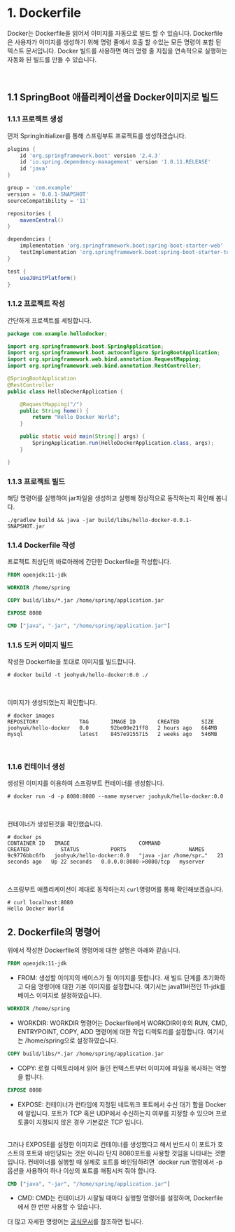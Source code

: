 # 1. Dockerfile
Docker는 Dockerfile을 읽어서 이미지를 자동으로 빌드 할 수 있습니다. 
Dockerfile은 사용자가 이미지를 생성하기 위해 명령 줄에서 호출 할 수있는 모든 명령이 포함 된 텍스트 문서입니다. Docker 빌드를 사용하면 여러 명령 줄 지침을 연속적으로 실행하는 자동화 된 빌드를 만들 수 있습니다.

<br>

## 1.1 SpringBoot 애플리케이션을 Docker이미지로 빌드

### 1.1.1 프로젝트 생성
먼저 SpringInitializer를 통해 스프링부트 프로젝트를 생성하겠습니다.

```groovy
plugins {
    id 'org.springframework.boot' version '2.4.3'
    id 'io.spring.dependency-management' version '1.0.11.RELEASE'
    id 'java'
}

group = 'com.example'
version = '0.0.1-SNAPSHOT'
sourceCompatibility = '11'

repositories {
    mavenCentral()
}

dependencies {
    implementation 'org.springframework.boot:spring-boot-starter-web'
    testImplementation 'org.springframework.boot:spring-boot-starter-test'
}

test {
    useJUnitPlatform()
}

```

### 1.1.2 프로젝트 작성
간단하게 프로젝트를 세팅합니다.
```java
package com.example.hellodocker;

import org.springframework.boot.SpringApplication;
import org.springframework.boot.autoconfigure.SpringBootApplication;
import org.springframework.web.bind.annotation.RequestMapping;
import org.springframework.web.bind.annotation.RestController;

@SpringBootApplication
@RestController
public class HelloDockerApplication {

    @RequestMapping("/")
    public String home() {
        return "Hello Docker World";
    }

    public static void main(String[] args) {
        SpringApplication.run(HelloDockerApplication.class, args);
    }

}

```

### 1.1.3 프로젝트 빌드
해당 명령어를 실행하여 jar파일을 생성하고 실행해 정상적으로 동작하는지 확인해 봅니다.
```
./gradlew build && java -jar build/libs/hello-docker-0.0.1-SNAPSHOT.jar
```


### 1.1.4 Dockerfile 작성 
프로젝트 최상단의 바로아래에 간단한 Dockerfile을 작성합니다. 

```Dockerfile
FROM openjdk:11-jdk

WORKDIR /home/spring

COPY build/libs/*.jar /home/spring/application.jar

EXPOSE 8080

CMD ["java", "-jar", "/home/spring/application.jar"]
```

### 1.1.5 도커 이미지 빌드
작성한 Dockerfile을 토대로 이미지를 빌드합니다.
```
# docker build -t joohyuk/hello-docker:0.0 ./                        
```

<br>

이미지가 생성되었는지 확인합니다.
```
# docker images
REPOSITORY             TAG       IMAGE ID       CREATED       SIZE
joohyuk/hello-docker   0.0       92be09e21ff8   2 hours ago   664MB
mysql                  latest    8457e9155715   2 weeks ago   546MB
```

<br>

### 1.1.6 컨테이너 생성
생성된 이미지를 이용하여 스프링부트 컨테이너를 생성합니다.
```
# docker run -d -p 8080:8080 --name myserver joohyuk/hello-docker:0.0
```

<br>

컨테이너가 생성된것을 확인했습니다.
```
# docker ps                                                          
CONTAINER ID   IMAGE                      COMMAND                  CREATED          STATUS          PORTS                    NAMES
9c9776bbc6fb   joohyuk/hello-docker:0.0   "java -jar /home/spr…"   23 seconds ago   Up 22 seconds   0.0.0.0:8080->8080/tcp   myserver
```

<br>

스프링부트 애플리케이션이 제대로 동작하는지 `curl`명령어를 통해 확인해보겠습니다.
```
# curl localhost:8080             
Hello Docker World      
```

## 2. Dockerfile의 명령어

위에서 작성한 Dockerfile의 명령어에 대한 설명은 아래와 같습니다.

```Dockerfile
FROM openjdk:11-jdk
```
- FROM: 생성할 이미지의 베이스가 될 이미지를 뜻합니다. 새 빌드 단계를 초기화하고 다음 명령어에 대한 기본 이미지를 설정합니다. 여기서는 java11버전인 11-jdk를 베이스 이미지로 설정하였습니다. 

```Dockerfile
WORKDIR /home/spring
```
- WORKDIR: WORKDIR 명령어는 Dockerfile에서 WORKDIR이후의 RUN, CMD, ENTRYPOINT, COPY, ADD 명령어에 대한 작업 디렉토리를 설정합니다. 여기서는 /home/spring으로 설정하였습니다.

```Dockerfile
COPY build/libs/*.jar /home/spring/application.jar
```
- COPY: 로컬 디렉토리에서 읽어 들인 컨텍스트부터 이미지에 파일을 복사하는 역할을 합니다.

```Dockerfile
EXPOSE 8080
```
- EXPOSE: 컨테이너가 런타임에 지정된 네트워크 포트에서 수신 대기 함을 Docker에 알립니다. 포트가 TCP 혹은 UDP에서 수신하는지 여부를 지정할 수 있으며 프로토콜이 지정되지 않은 경우 기본값은 TCP 입니다.
<br>
그러나 EXPOSE를 설정한 이미지로 컨테이너를 생성했다고 해서 반드시 이 포트가 호스트의 포트와 바인딩되는 것은 아니라 단지 8080포트를 사용할 것임을 나타내는 것뿐입니다. 컨테이너를 실행할 때 실제로 포트를 바인딩하려면 `docker run`명령에서 -p 옵션을 사용하여 하나 이상의 포트를 매핑시켜 줘야 합니다.

```Dockerfile
CMD ["java", "-jar", "/home/spring/application.jar"]
```
- CMD: CMD는 컨테이너가 시잘될 때마다 실행할 명령어를 설정하며, Dockerfile에서 한 번만 사용할 수 있습니다.

더 많고 자세한 명령어는 [공식문서](https://docs.docker.com/engine/reference/builder/)를 참조하면 됩니다.